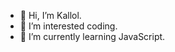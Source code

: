 - 👋 Hi, I’m Kallol.
- 👀 I’m interested coding.
- 🌱 I’m currently learning JavaScript.

<!---
Official-Kallol/Official-Kallol is a ✨ special ✨ repository because its `README.md` (this file) appears on your GitHub profile.
You can click the Preview link to take a look at your changes.
--->
